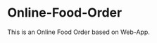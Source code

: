# Online-Food-Order

This is an Online Food Order based on Web-App.








































